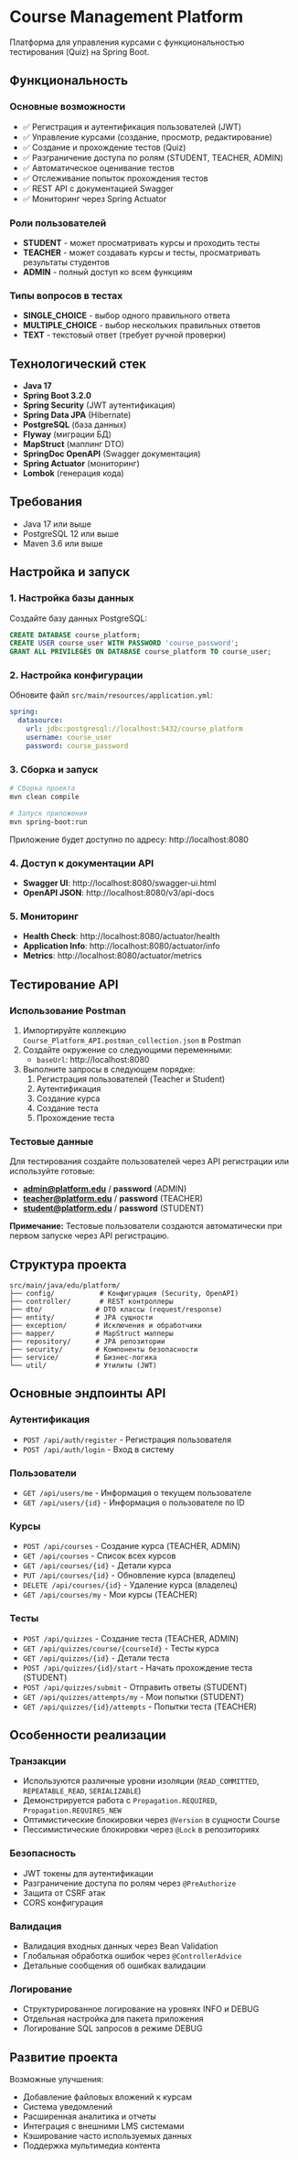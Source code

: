 # Course Management Platform

Платформа для управления курсами с функциональностью тестирования (Quiz) на Spring Boot.

## Функциональность

### Основные возможности
- ✅ Регистрация и аутентификация пользователей (JWT)
- ✅ Управление курсами (создание, просмотр, редактирование)
- ✅ Создание и прохождение тестов (Quiz)
- ✅ Разграничение доступа по ролям (STUDENT, TEACHER, ADMIN)
- ✅ Автоматическое оценивание тестов
- ✅ Отслеживание попыток прохождения тестов
- ✅ REST API с документацией Swagger
- ✅ Мониторинг через Spring Actuator

### Роли пользователей
- **STUDENT** - может просматривать курсы и проходить тесты
- **TEACHER** - может создавать курсы и тесты, просматривать результаты студентов
- **ADMIN** - полный доступ ко всем функциям

### Типы вопросов в тестах
- **SINGLE_CHOICE** - выбор одного правильного ответа
- **MULTIPLE_CHOICE** - выбор нескольких правильных ответов
- **TEXT** - текстовый ответ (требует ручной проверки)

## Технологический стек

- **Java 17**
- **Spring Boot 3.2.0**
- **Spring Security** (JWT аутентификация)
- **Spring Data JPA** (Hibernate)
- **PostgreSQL** (база данных)
- **Flyway** (миграции БД)
- **MapStruct** (маппинг DTO)
- **SpringDoc OpenAPI** (Swagger документация)
- **Spring Actuator** (мониторинг)
- **Lombok** (генерация кода)

## Требования

- Java 17 или выше
- PostgreSQL 12 или выше
- Maven 3.6 или выше

## Настройка и запуск

### 1. Настройка базы данных

Создайте базу данных PostgreSQL:

```sql
CREATE DATABASE course_platform;
CREATE USER course_user WITH PASSWORD 'course_password';
GRANT ALL PRIVILEGES ON DATABASE course_platform TO course_user;
```

### 2. Настройка конфигурации

Обновите файл `src/main/resources/application.yml`:

```yaml
spring:
  datasource:
    url: jdbc:postgresql://localhost:5432/course_platform
    username: course_user
    password: course_password
```

### 3. Сборка и запуск

```bash
# Сборка проекта
mvn clean compile

# Запуск приложения
mvn spring-boot:run
```

Приложение будет доступно по адресу: http://localhost:8080

### 4. Доступ к документации API

- **Swagger UI**: http://localhost:8080/swagger-ui.html
- **OpenAPI JSON**: http://localhost:8080/v3/api-docs

### 5. Мониторинг

- **Health Check**: http://localhost:8080/actuator/health
- **Application Info**: http://localhost:8080/actuator/info
- **Metrics**: http://localhost:8080/actuator/metrics

## Тестирование API

### Использование Postman

1. Импортируйте коллекцию `Course_Platform_API.postman_collection.json` в Postman
2. Создайте окружение со следующими переменными:
   - `baseUrl`: http://localhost:8080
3. Выполните запросы в следующем порядке:
   1. Регистрация пользователей (Teacher и Student)
   2. Аутентификация
   3. Создание курса
   4. Создание теста
   5. Прохождение теста

### Тестовые данные

Для тестирования создайте пользователей через API регистрации или используйте готовые:
- **admin@platform.edu** / **password** (ADMIN)
- **teacher@platform.edu** / **password** (TEACHER)  
- **student@platform.edu** / **password** (STUDENT)

**Примечание:** Тестовые пользователи создаются автоматически при первом запуске через API регистрацию.

## Структура проекта

```
src/main/java/edu/platform/
├── config/           # Конфигурация (Security, OpenAPI)
├── controller/       # REST контроллеры
├── dto/             # DTO классы (request/response)
├── entity/          # JPA сущности
├── exception/       # Исключения и обработчики
├── mapper/          # MapStruct мапперы
├── repository/      # JPA репозитории
├── security/        # Компоненты безопасности
├── service/         # Бизнес-логика
└── util/            # Утилиты (JWT)
```

## Основные эндпоинты API

### Аутентификация
- `POST /api/auth/register` - Регистрация пользователя
- `POST /api/auth/login` - Вход в систему

### Пользователи
- `GET /api/users/me` - Информация о текущем пользователе
- `GET /api/users/{id}` - Информация о пользователе по ID

### Курсы
- `POST /api/courses` - Создание курса (TEACHER, ADMIN)
- `GET /api/courses` - Список всех курсов
- `GET /api/courses/{id}` - Детали курса
- `PUT /api/courses/{id}` - Обновление курса (владелец)
- `DELETE /api/courses/{id}` - Удаление курса (владелец)
- `GET /api/courses/my` - Мои курсы (TEACHER)

### Тесты
- `POST /api/quizzes` - Создание теста (TEACHER, ADMIN)
- `GET /api/quizzes/course/{courseId}` - Тесты курса
- `GET /api/quizzes/{id}` - Детали теста
- `POST /api/quizzes/{id}/start` - Начать прохождение теста (STUDENT)
- `POST /api/quizzes/submit` - Отправить ответы (STUDENT)
- `GET /api/quizzes/attempts/my` - Мои попытки (STUDENT)
- `GET /api/quizzes/{id}/attempts` - Попытки теста (TEACHER)

## Особенности реализации

### Транзакции
- Используются различные уровни изоляции (`READ_COMMITTED`, `REPEATABLE_READ`, `SERIALIZABLE`)
- Демонстрируется работа с `Propagation.REQUIRED`, `Propagation.REQUIRES_NEW`
- Оптимистические блокировки через `@Version` в сущности Course
- Пессимистические блокировки через `@Lock` в репозиториях

### Безопасность
- JWT токены для аутентификации
- Разграничение доступа по ролям через `@PreAuthorize`
- Защита от CSRF атак
- CORS конфигурация

### Валидация
- Валидация входных данных через Bean Validation
- Глобальная обработка ошибок через `@ControllerAdvice`
- Детальные сообщения об ошибках валидации

### Логирование
- Структурированное логирование на уровнях INFO и DEBUG
- Отдельная настройка для пакета приложения
- Логирование SQL запросов в режиме DEBUG

## Развитие проекта

Возможные улучшения:
- Добавление файловых вложений к курсам
- Система уведомлений
- Расширенная аналитика и отчеты
- Интеграция с внешними LMS системами
- Кэширование часто используемых данных
- Поддержка мультимедиа контента
